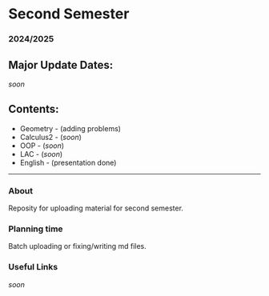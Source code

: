 # Second Semester
### 2024/2025

## Major Update Dates:
*soon*

## Contents:

- Geometry - (adding problems)
- Calculus2 - (*soon*)
- OOP - (*soon*)
- LAC - (*soon*)
- English - (presentation done)

---

### About

Reposity for uploading material for second semester.

### Planning time

Batch uploading or fixing/writing md files.

### Useful Links

*soon*
